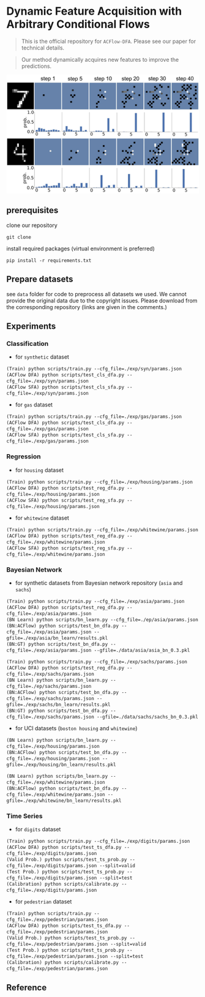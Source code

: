# Dynamic Feature Acquisition with Arbitrary Conditional Flows

> This is the official repository for `ACFlow-DFA`. Please see our paper for technical details.

> Our method dynamically acquires new features to improve the predictions.

<img src="imgs/mnist.jpg">

## prerequisites
clone our repository
```
git clone
```

install required packages (virtual environment is preferred)
```
pip install -r requirements.txt
```

## Prepare datasets
see `data` folder for code to preprocess all datasets we used. We cannot provide the original data due to the copyright issues. Please download from the corresponding repository (links are given in the comments.)

## Experiments

### Classification
- for `synthetic` dataset
```
(Train) python scripts/train.py --cfg_file=./exp/syn/params.json
(ACFlow DFA) python scripts/test_cls_dfa.py --cfg_file=./exp/syn/params.json
(ACFlow SFA) python scripts/test_cls_sfa.py --cfg_file=./exp/syn/params.json
```
- for `gas` dataset
```
(Train) python scripts/train.py --cfg_file=./exp/gas/params.json
(ACFlow DFA) python scripts/test_cls_dfa.py --cfg_file=./exp/gas/params.json
(ACFlow SFA) python scripts/test_cls_sfa.py --cfg_file=./exp/gas/params.json
```

### Regression
- for `housing` dataset
```
(Train) python scripts/train.py --cfg_file=./exp/housing/params.json
(ACFlow DFA) python scripts/test_reg_dfa.py --cfg_file=./exp/housing/params.json
(ACFlow SFA) python scripts/test_reg_sfa.py --cfg_file=./exp/housing/params.json
```
- for `whitewine` dataset
```
(Train) python scripts/train.py --cfg_file=./exp/whitewine/params.json
(ACFlow DFA) python scripts/test_reg_dfa.py --cfg_file=./exp/whitewine/params.json
(ACFlow SFA) python scripts/test_reg_sfa.py --cfg_file=./exp/whitewine/params.json
```

### Bayesian Network
- for synthetic datasets from Bayesian network repository (`asia` and `sachs`)
```
(Train) python scripts/train.py --cfg_file=./exp/asia/params.json
(ACFlow DFA) python scripts/test_reg_dfa.py --cfg_file=./exp/asia/params.json
(BN Learn) python scripts/bn_learn.py --cfg_file=./ep/asia/params.json
(BN:ACFlow) python scripts/test_bn_dfa.py --cfg_file=./exp/asia/params.json --gfile=./exp/asia/bn_learn/results.pkl
(BN:GT) python scripts/test_bn_dfa.py --cfg_file=./exp/asia/params.json --gfile=./data/asia/asia_bn_0.3.pkl
```
```
(Train) python scripts/train.py --cfg_file=./exp/sachs/params.json
(ACFlow DFA) python scripts/test_reg_dfa.py --cfg_file=./exp/sachs/params.json
(BN Learn) python scripts/bn_learn.py --cfg_file=./ep/sachs/params.json
(BN:ACFlow) python scripts/test_bn_dfa.py --cfg_file=./exp/sachs/params.json --gfile=./exp/sachs/bn_learn/results.pkl
(BN:GT) python scripts/test_bn_dfa.py --cfg_file=./exp/sachs/params.json --gfile=./data/sachs/sachs_bn_0.3.pkl
```
- for UCI datasets (`boston housing` and `whitewine`)
```
(BN Learn) python scripts/bn_learn.py --cfg_file=./exp/housing/params.json
(BN:ACFlow) python scripts/test_bn_dfa.py --cfg_file=./exp/housing/params.json --gfile=./exp/housing/bn_learn/results.pkl
```
```
(BN Learn) python scripts/bn_learn.py --cfg_file=./exp/whitewine/params.json
(BN:ACFlow) python scripts/test_bn_dfa.py --cfg_file=./exp/whitewine/params.json --gfile=./exp/whitewine/bn_learn/results.pkl
```

### Time Series
- for `digits` dataset
```
(Train) python scripts/train.py --cfg_file=./exp/digits/params.json
(ACFlow DFA) python scripts/test_ts_dfa.py --cfg_file=./exp/digits/params.json
(Valid Prob.) python scripts/test_ts_prob.py --cfg_file=./exp/digits/params.json --split=valid
(Test Prob.) python scripts/test_ts_prob.py --cfg_file=./exp/digits/params.json --split=test
(Calibration) python scripts/calibrate.py --cfg_file=./exp/digits/params.json
```
- for `pedestrian` dataset
```
(Train) python scripts/train.py --cfg_file=./exp/pedestrian/params.json
(ACFlow DFA) python scripts/test_ts_dfa.py --cfg_file=./exp/pedestrian/params.json
(Valid Prob.) python scripts/test_ts_prob.py --cfg_file=./exp/pedestrian/params.json --split=valid
(Test Prob.) python scripts/test_ts_prob.py --cfg_file=./exp/pedestrian/params.json --split=test
(Calibration) python scripts/calibrate.py --cfg_file=./exp/pedestrian/params.json
```

## Reference


